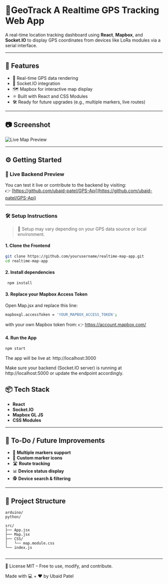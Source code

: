 
# 📍GeoTrack A Realtime GPS Tracking Web App

A real-time location tracking dashboard using **React**, **Mapbox**, and **Socket.IO** to display GPS coordinates from devices like LoRa modules via a serial interface.

---

## 🚀 Features

- 📍 Real-time GPS data rendering  
- 🔌 Socket.IO integration  
- 🗺️ Mapbox for interactive map display  
- ⚛️ Built with React and CSS Modules  
- 🛠️ Ready for future upgrades (e.g., multiple markers, live routes)

---

## 📷 Screenshot

![Live Map Preview](./screenshots/map-preview.png) <!-- Replace with your actual screenshot path -->

---

## ⚙️ Getting Started

### 🔗 Live Backend Preview

You can test it live or contribute to the backend by visiting:  
👉 [https://github.com/ubaid-patel/GPS-Api](https://github.com/ubaid-patel/GPS-Api)

---

### 🛠️ Setup Instructions

> 🧩 Setup may vary depending on your GPS data source or local environment.

#### 1. Clone the Frontend

```bash
git clone https://github.com/yourusername/realtime-map-app.git
cd realtime-map-app
```
#### 2. Install dependencies

```bash
 npm install
 ```
#### 3. Replace your Mapbox Access Token
Open Map.jsx and replace this line:
```bash
mapboxgl.accessToken = 'YOUR_MAPBOX_ACCESS_TOKEN';
```
with your own Mapbox token from:
👉 https://account.mapbox.com/
#### 4. Run the App
```bash
npm start
```
The app will be live at: http://localhost:3000

Make sure your backend (Socket.IO server) is running at http://localhost:5000 or update the endpoint accordingly.


## 📦 Tech Stack

- **React**
- **Socket.IO**
- **Mapbox GL JS**
- **CSS Modules**

---

## 🧠 To-Do / Future Improvements

- 🧭 **Multiple markers support**  
- 📌 **Custom marker icons**  
- 🛣️ **Route tracking**  
- 📊 **Device status display**  
- 🕵️ **Device search & filtering**

---

## 📁 Project Structure

```plaintext
arduino/
python/

src/
├── App.jsx
├── Map.jsx
├── CSS/
│   └── map.module.css
└── index.js


```

----
📝 License
MIT – Free to use, modify, and contribute.

Made with 💻 + ❤️ by Ubaid Patel
